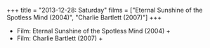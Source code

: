 +++
title = "2013-12-28: Saturday"
films = ["Eternal Sunshine of the Spotless Mind (2004)", "Charlie Bartlett (2007)"]
+++


* Film: Eternal Sunshine of the Spotless Mind (2004) +
* Film: Charlie Bartlett (2007) +

